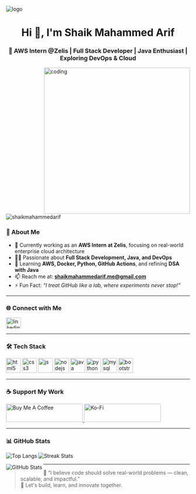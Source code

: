 ![logo](https://i.postimg.cc/9MpdDXh5/Picsart-24-04-10-15-20-22-533.jpg)
<h1 align="center">Hi 👋, I'm Shaik Mahammed Arif</h1>
<h3 align="center">🚀 AWS Intern @Zelis | Full Stack Developer | Java Enthusiast | Exploring DevOps & Cloud</h3>

<img align="right" alt="coding" width="400" src="https://camo.githubusercontent.com/cae12fddd9d6982901d82580bdf321d81fb299141098ca1c2d4891870827bf17/68747470733a2f2f6d69726f2e6d656469756d2e636f6d2f6d61782f313336302f302a37513379765349765f7430696f4a2d5a2e676966">

<p align="left"> <img src="https://komarev.com/ghpvc/?username=shaikmahammedarif&label=Profile%20views&color=0e75b6&style=flat" alt="shaikmahammedarif" /> </p>

### 🌟 About Me

- 🔭 Currently working as an **AWS Intern at Zelis**, focusing on real-world enterprise cloud architecture  
- 🧑‍💻 Passionate about **Full Stack Development, Java, and DevOps**
- 🌱 Learning **AWS, Docker, Python, GitHub Actions**, and refining **DSA with Java**
- 📫 Reach me at: **shaikmahammedarif.me@gmail.com**
- ⚡ Fun Fact: _“I treat GitHub like a lab, where experiments never stop!”_

---

### 🌐 Connect with Me

<p align="left">
  <a href="https://www.linkedin.com/in/shaik-mahammad-arif-627048233/" target="_blank">
    <img align="center" src="https://raw.githubusercontent.com/rahuldkjain/github-profile-readme-generator/master/src/images/icons/Social/linked-in-alt.svg" alt="linkedin" height="30" width="40" />
  </a>
</p>

---

### 🛠️ Tech Stack

<p align="left">
  <img src="https://cdn.jsdelivr.net/gh/devicons/devicon/icons/html5/html5-original.svg" alt="html5" width="40" height="40"/>
  <img src="https://cdn.jsdelivr.net/gh/devicons/devicon/icons/css3/css3-original.svg" alt="css3" width="40" height="40"/>
  <img src="https://cdn.jsdelivr.net/gh/devicons/devicon/icons/javascript/javascript-original.svg" alt="js" width="40" height="40"/>
  <img src="https://cdn.jsdelivr.net/gh/devicons/devicon/icons/nodejs/nodejs-original.svg" alt="nodejs" width="40" height="40"/>
  <img src="https://cdn.jsdelivr.net/gh/devicons/devicon/icons/java/java-original.svg" alt="java" width="40" height="40"/>
  <img src="https://cdn.jsdelivr.net/gh/devicons/devicon/icons/python/python-original.svg" alt="python" width="40" height="40"/>
  <img src="https://cdn.jsdelivr.net/gh/devicons/devicon/icons/mysql/mysql-original-wordmark.svg" alt="mysql" width="40" height="40"/>
  <img src="https://cdn.jsdelivr.net/gh/devicons/devicon/icons/bootstrap/bootstrap-plain-wordmark.svg" alt="bootstrap" width="40" height="40"/>
</p>

---

### ☕ Support My Work

<p>
  <a href="https://www.buymeacoffee.com/arifshaik">
    <img src="https://cdn.buymeacoffee.com/buttons/v2/default-yellow.png" height="50" width="210" alt="Buy Me A Coffee" />
  </a>
  <a href="https://ko-fi.com/arifshaik">
    <img src="https://cdn.ko-fi.com/cdn/kofi3.png?v=3" height="50" width="210" alt="Ko-Fi" />
  </a>
</p>

---

### 📊 GitHub Stats

<p>
  <img align="left" src="https://github-readme-stats.vercel.app/api/top-langs?username=shaikmahammedarif&show_icons=true&locale=en&layout=compact" alt="Top Langs" />
</p>
<p>
  <img align="center" src="https://github-readme-streak-stats.herokuapp.com/?user=shaikmahammedarif&theme=default" alt="Streak Stats" />
</p>
<p>
  <img align="left" src="https://github-readme-stats.vercel.app/api?username=shaikmahammedarif&show_icons=true&locale=en" alt="GitHub Stats" />
</p>

---

> 💼 “I believe code should solve real-world problems — clean, scalable, and impactful.”  
> 🧭 Let's build, learn, and innovate together.

